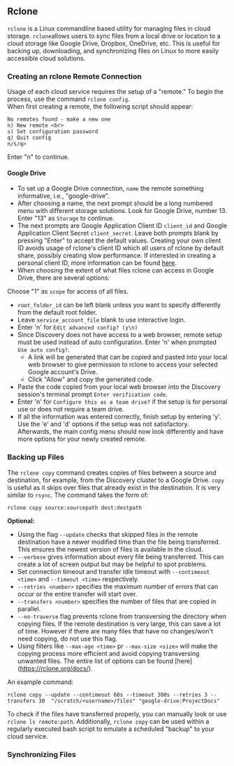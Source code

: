 
## Rclone
`rclone` is a Linux commandline based utility for managing files in cloud storage. `rclone`allows users to sync files from a local drive or location to a cloud storage like Google Drive, Dropbox, OneDrive, etc. This is useful for backing up, downloading, and synchronizing files on Linux to more easily accessible cloud solutions.

### Creating an rclone Remote Connection
Usage of each cloud service requires the setup of a "remote." To begin the process, use the command `rclone config`. <br>
When first creating a remote, the following script should appear:
```
No remotes found - make a new one 
n) New remote <br>
s) Set configuration password 
q) Quit config 
n/s/q>
```
Enter "n" to continue. <br>
#### Google Drive
* To set up a Google Drive connection, `name` the remote something informative, i.e., "google-drive". 
* After choosing a name, the next prompt should be a long numbered menu with different storage solutions. Look for Google Drive, number 13. Enter "13" as `Storage` to continue. <br>
* The next prompts are Google Application Client ID `client_id` and Google Application Client Secret `client_secret`. Leave both prompts blank by pressing "Enter" to accept the default values. Creating your own client ID avoids usage of rclone's client ID which all users of rclone by default share, possibly creating slow performance. If interested in creating a personal client ID, more information can be found [here](https://rclone.org/drive/#making-your-own-client-id).
* When choosing the extent of what files rclone can access in Google Drive, there are several options: <br>

Choose "1" as `scope` for access of all files. 
* `root_folder_id` can be left blank unless you want to specify differently from the default root folder. <br>
* Leave `service_account_file` blank to use interactive login. <br>
* Enter 'n' for `Edit advanced config? (y\n)` <br>
* Since Discovery does not have access to a web browser, remote setup must be used instead of auto configuration. Enter 'n' when prompted `Use auto config?`.<br>
  * A link will be generated that can be copied and pasted into your local web browser to give permission to rclone to access your selected Google account's Drive. <br>
  * Click "Allow" and copy the generated code. <br>
* Paste the code copied from your local web browser into the Discovery session's terminal prompt `Enter verification code`.<br>
* Enter 'n' for `Configure this as a team drive?` if the setup is for personal use or does not require a team drive. <br>
* If all the information was entered correctly, finish setup by entering 'y'. Use the 'e' and 'd' options if the setup was not satisfactory. <br>
Afterwards, the main config menu should now look differently and have more options for your newly created remote.

### Backing up Files
The `rclone copy` command creates copies of files between a source and destination, for example, from the Discovery cluster to a Google Drive. `copy` is useful as it skips over files that already exist in the destination. It is very similar to `rsync`.
The command takes the form of:
```
rclone copy source:sourcepath dest:destpath
```
**Optional:**
* Using the flag `--update` checks that skipped files in the remote destination have a newer modified time than the file being transferred. This ensures the newest version of files is available in the cloud.
* `--verbose` gives information about every file being transferred. This can create a lot of screen output but may be helpful to spot problems. 
* Set connection timeout and transfer idle timeout with `--contimeout <time>` and `--timeout <time>` respectively.
* `--retries <number>` specifies the maximum number of errors that can occur or the entire transfer will start over.
* `--transfers <number>` specifies the number of files that are copied in parallel.
* `--no-traverse` flag prevents rclone from transversing the directory when copying files. If the remote destination is very large, this can save a lot of time. However if there are many files that have no changes/won't need copying, do not use this flag.
* Using filters like `--max-age <time>` pr `--max-size <size>` will make the copying process more efficient and avoid copying transversing unwanted files.
The entire list of options can be found [here] (https://rclone.org/docs/).

An example command:
```
rclone copy --update --contimeout 60s --timeout 300s --retries 3 --transfers 30  "/scratch/<username>/files" "google-drive:ProjectDocs"
```
To check if the files have transferred properly, you can manually look or use `rclone ls remote:path`.
Additionally, `rclone copy` can be used within a regularly executed bash script to emulate a scheduled "backup" to your cloud service.

### Synchronizing Files



 
